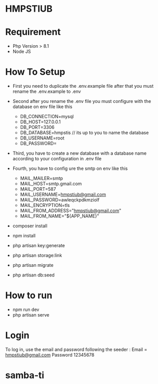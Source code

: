 # HMPSTIUB

# Requirement

-   Php Version > 8.1
-   Node JS

# How To Setup

-   First you need to duplicate the .env.example file after that you must rename the .env.example to .env
-   Second after you rename the .env file you must configure with the database on env file like this
    -   DB_CONNECTION=mysql
    -   DB_HOST=127.0.0.1
    -   DB_PORT=3306
    -   DB_DATABASE=hmpstis // its up to you to name the database
    -   DB_USERNAME=root
    -   DB_PASSWORD=
-   Third, you have to create a new database with a database name according to your configuration in .env file
-   Fourth, you have to config ure the smtp on env like this

    -   MAIL_MAILER=smtp
    -   MAIL_HOST=smtp.gmail.com
    -   MAIL_PORT=587
    -   MAIL_USERNAME=hmpstiub@gmail.com
    -   MAIL_PASSWORD=awleqckpdkmziolf
    -   MAIL_ENCRYPTION=tls
    -   MAIL_FROM_ADDRESS="hmpstiub@gmail.com"
    -   MAIL_FROM_NAME="${APP_NAME}"

-   composer install
-   npm install
-   php artisan key:generate
-   php artisan storage:link
-   php artisan migrate
-   php artisan db:seed

# How to run

-   npm run dev
-   php artisan serve

# Login

To log in, use the email and password following the seeder :
Email = hmpstiub@gmail.com
Password 12345678

# samba-ti
